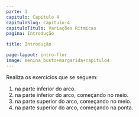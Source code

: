 ```yaml
---
parte: 1
capitulo: Capítulo 4
capituloSlug: capitulo-4
capituloTitulo: Variações Rítmicas
pagina: Introdução

title: Introdução

page-layout: intro-flor
image: menina_busto+margarida+capitulo4
---
```


Realiza os exercícios que se seguem:
<ol>
<li> na parte inferior do arco. </li>
<li> na parte inferior do arco, começando no meio.</li>
<li> na parte superior do arco, começando no meio.</li>
<li> na parte superior do arco, começando na ponta.</li>
</ol>
